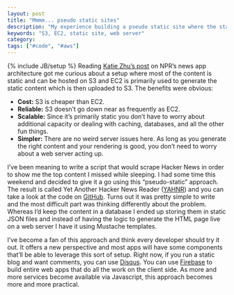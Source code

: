 ```yaml
---
layout: post
title: "Mmmm... pseudo static sites"
description: "My experience building a pseudo static site where the static site is hosted on S3 and is generated dynamically."
keywords: "S3, EC2, static site, web server"
category:
tags: ["#code", "#aws"]
---
```

{% include JB/setup %}
Reading <a href="http://blog.apps.npr.org/2013/02/14/app-template-redux.html" target="_blank">Katie Zhu’s post</a> on NPR’s news app architecture got me curious about a setup where most of the content is static and can be hosted on S3 and EC2 is primarily used to generate the static content which is then uploaded to S3. The benefits were obvious:

<ul>
<li><strong>Cost:</strong> S3 is cheaper than EC2.</li>
<li><strong>Reliable:</strong> S3 doesn’t go down near as frequently as EC2.</li>
<li><strong>Scalable:</strong> Since it’s primarily static you don’t have to worry about additional capacity or dealing with caching, databases, and all the other fun things.</li>
<li><strong>Simpler:</strong> There are no weird server issues here. As long as you generate the right content and your rendering is good, you don’t need to worry about a web server acting up.</li>
</ul>

I’ve been meaning to write a script that would scrape Hacker News in order to show me the top content I missed while sleeping. I had some time this weekend and decided to give it a go using this “pseudo-static” approach. The result is called Yet Another Hacker News Reader (<a href="http://yahnr.dangoldin.com/" target="_blank">YAHNR</a>) and you can take a look at the code on <a href="https://github.com/dangoldin/yahnr" target="_blank">GitHub</a>. Turns out it was pretty simple to write and the most difficult part was thinking differently about the problem. Whereas I’d keep the content in a database I ended up storing them in static JSON files and instead of having the logic to generate the HTML page live on a web server I have it using Mustache templates.

I’ve become a fan of this approach and think every developer should try it out. It offers a new perspective and most apps will have some components that’ll be able to leverage this sort of setup. Right now, if you run a static blog and want comments, you can use <a href="http://disqus.com/" target="_blank">Disqus</a>. You can use <a href="https://www.firebase.com/" target="_blank">Firebase</a> to build entire web apps that do all the work on the client side. As more and more services become available via Javascript, this approach becomes more and more practical.